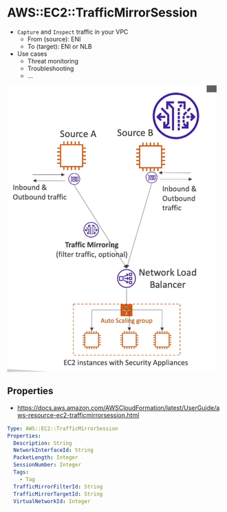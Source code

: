 # AWS::EC2::TrafficMirrorSession

- `Capture` and `Inspect` traffic in your VPC
  - From (source): ENI
  - To (target): ENI or NLB
- Use cases
  - Threat monitoring
  - Troubleshooting
  - ...

![Traffic Mirroring](.images/vpc-traffic-mirroring.png)

## Properties

- <https://docs.aws.amazon.com/AWSCloudFormation/latest/UserGuide/aws-resource-ec2-trafficmirrorsession.html>

```yaml
Type: AWS::EC2::TrafficMirrorSession
Properties:
  Description: String
  NetworkInterfaceId: String
  PacketLength: Integer
  SessionNumber: Integer
  Tags:
    - Tag
  TrafficMirrorFilterId: String
  TrafficMirrorTargetId: String
  VirtualNetworkId: Integer
```

